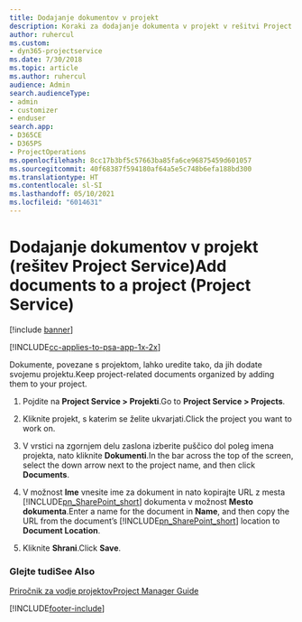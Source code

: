 ```yaml
---
title: Dodajanje dokumentov v projekt
description: Koraki za dodajanje dokumenta v projekt v rešitvi Project Service
author: ruhercul
ms.custom:
- dyn365-projectservice
ms.date: 7/30/2018
ms.topic: article
ms.author: ruhercul
audience: Admin
search.audienceType:
- admin
- customizer
- enduser
search.app:
- D365CE
- D365PS
- ProjectOperations
ms.openlocfilehash: 8cc17b3bf5c57663ba85fa6ce96875459d601057
ms.sourcegitcommit: 40f68387f594180af64a5e5c748b6efa188bd300
ms.translationtype: HT
ms.contentlocale: sl-SI
ms.lasthandoff: 05/10/2021
ms.locfileid: "6014631"
---
```

# <a name="add-documents-to-a-project-project-service"></a><span data-ttu-id="78b0b-103">Dodajanje dokumentov v projekt (rešitev Project Service)</span><span class="sxs-lookup"><span data-stu-id="78b0b-103">Add documents to a project (Project Service)</span></span>

[!include [banner](../includes/psa-now-project-operations.md)]

[!INCLUDE[cc-applies-to-psa-app-1x-2x](../includes/cc-applies-to-psa-app-1x-2x.md)]

<span data-ttu-id="78b0b-104">Dokumente, povezane s projektom, lahko uredite tako, da jih dodate svojemu projektu.</span><span class="sxs-lookup"><span data-stu-id="78b0b-104">Keep project-related documents organized by adding them to your project.</span></span>  
  
1. <span data-ttu-id="78b0b-105">Pojdite na **Project Service > Projekti**.</span><span class="sxs-lookup"><span data-stu-id="78b0b-105">Go to **Project Service > Projects**.</span></span>  
  
2. <span data-ttu-id="78b0b-106">Kliknite projekt, s katerim se želite ukvarjati.</span><span class="sxs-lookup"><span data-stu-id="78b0b-106">Click the project you want to work on.</span></span>  
  
3. <span data-ttu-id="78b0b-107">V vrstici na zgornjem delu zaslona izberite puščico dol poleg imena projekta, nato kliknite **Dokumenti**.</span><span class="sxs-lookup"><span data-stu-id="78b0b-107">In the bar across the top of the screen, select the down arrow next to the project name, and then click **Documents**.</span></span>  
  
4. <span data-ttu-id="78b0b-108">V možnost **Ime** vnesite ime za dokument in nato kopirajte URL z mesta [!INCLUDE[pn_SharePoint_short](../includes/pn-sharepoint-short.md)] dokumenta v možnost **Mesto dokumenta**.</span><span class="sxs-lookup"><span data-stu-id="78b0b-108">Enter a name for the document in **Name**,  and then copy the URL from the document’s [!INCLUDE[pn_SharePoint_short](../includes/pn-sharepoint-short.md)] location to **Document Location**.</span></span>  
  
5. <span data-ttu-id="78b0b-109">Kliknite **Shrani**.</span><span class="sxs-lookup"><span data-stu-id="78b0b-109">Click **Save**.</span></span>  
  
### <a name="see-also"></a><span data-ttu-id="78b0b-110">Glejte tudi</span><span class="sxs-lookup"><span data-stu-id="78b0b-110">See Also</span></span>  
 [<span data-ttu-id="78b0b-111">Priročnik za vodje projektov</span><span class="sxs-lookup"><span data-stu-id="78b0b-111">Project Manager Guide</span></span>](../psa/project-manager-guide.md)


[!INCLUDE[footer-include](../includes/footer-banner.md)]